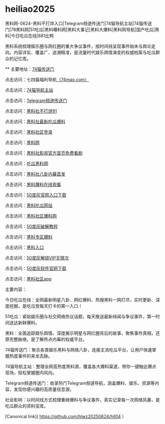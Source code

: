 # heiliao2025
黑料网-0624-黑料不打烊入口|Telegram频道传送门|74猫导航主站|74猫传送门|78黑料网|51吃瓜|黑料曝料网|黑料大事记|黑料大爆料|黑料网导航|国产吃瓜|黑料|今日吃瓜在线|881比鸭

黑料系统梳理娱乐圈与网红圈的重大争议事件，按时间线呈现事件始末与舆论走向。内容详实、覆盖广、追溯精准，是流量时代娱乐舆情演变的权威档案与吃瓜群众的记忆库。

** 主要地址：<a href="https://74mao.com/">74猫传送门</a>

点击访问：七四猫福利导航<a href="https://74mao.com/">（74mao.com）</a>

点击访问：<a href="https://74mao.com/">74猫导航主站</a>

点击访问：<a href="https://74mao.com/">Telegram频道传送门</a>

点击访问：<a href="https://hls-39.pages.dev/">黑料社不打烊91</a>

点击访问：<a href="https://hls-02.pages.dev/">黑料社最新吃瓜爆料</a>

点击访问：<a href="https://hls-11.pages.dev/">黑料社区登录</a>

点击访问：<a href="https://hls-50.pages.dev/">黑料网</a>

点击访问：<a href="https://hls-05.pages.dev/">黑料社影视官方首页免费看剧</a>

点击访问：<a href="https://hls-51.pages.dev/">吃瓜黑料网</a>

点击访问：<a href="https://hls-49.pages.dev/">黑料社八卦内幕首发</a>

点击访问：<a href="https://hls-19.pages.dev/">黑料爆料在线观看</a>

点击访问：<a href="https://50dh-20.pages.dev/">50度灰官网入口下载</a>

点击访问：<a href="https://hls-48.pages.dev/">黑料吃瓜网站</a>

点击访问：<a href="https://hls-45.pages.dev/">黑料社区爆料网</a>

点击访问：<a href="https://50dh-24.pages.dev/">50度灰破解教程</a>

点击访问：<a href="https://hls-40.pages.dev/">黑料专区爆料</a>

点击访问：<a href="https://hls-36.pages.dev/">黑料入口</a>

点击访问：<a href="https://50dh-23.pages.dev/">50度灰解锁VIP无限次</a>

点击访问：<a href="https://50dh-22.pages.dev/">50度灰软件官网下载</a>

点击访问：<a href="https://hls-44.pages.dev/">黑料社区app</a>

主要内容：

今日吃瓜在线：全网最新明星八卦、网红爆料、热搜黑料一网打尽，实时更新、深度挖掘，是吃瓜党每天打卡的第一入口！

51吃瓜：紧贴娱乐圈与社交网络热议话题，每天推送最新绯闻与争议事件，第一时间送达新鲜爆料。

黑料：全面追踪娱乐舆情，深度揭示明星与网红圈背后的故事，聚焦事件真相，还原完整脉络，是了解热点内幕的权威平台。

74猫传送门：聚合各类娱乐黑料与网络八卦，连接主流吃瓜平台，让用户快速掌握热度事件的来龙去脉。

74猫导航主站：整理全网高热度黑料源，覆盖各大爆料渠道，带你一键触达爆点现场，轻松掌握圈内风向。

Telegram频道传送门：收录热门Telegram频道导航，涵盖爆料、娱乐、资源等内容，发现你感兴趣的高质量信息源。

社会影响：以时间线方式梳理重磅爆料与争议事件，真实记录每一次网络风暴，是吃瓜群众的资料宝库。

[Canonical link]( https://github.com/hlwz20250624/hll04 ）
